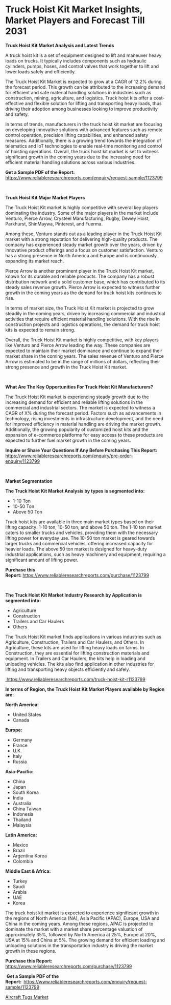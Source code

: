 <p><h1>Truck Hoist Kit Market Insights, Market Players and Forecast Till 2031</h1></p><p><strong>Truck Hoist Kit Market Analysis and Latest Trends</strong></p>
<p><p>A truck hoist kit is a set of equipment designed to lift and maneuver heavy loads on trucks. It typically includes components such as hydraulic cylinders, pumps, hoses, and control valves that work together to lift and lower loads safely and efficiently.</p><p>The Truck Hoist Kit Market is expected to grow at a CAGR of 12.2% during the forecast period. This growth can be attributed to the increasing demand for efficient and safe material handling solutions in industries such as construction, mining, agriculture, and logistics. Truck hoist kits offer a cost-effective and flexible solution for lifting and transporting heavy loads, thus driving their adoption among businesses looking to improve productivity and safety.</p><p>In terms of trends, manufacturers in the truck hoist kit market are focusing on developing innovative solutions with advanced features such as remote control operation, precision lifting capabilities, and enhanced safety measures. Additionally, there is a growing trend towards the integration of telematics and IoT technologies to enable real-time monitoring and control of hoisting operations. Overall, the truck hoist kit market is set to witness significant growth in the coming years due to the increasing need for efficient material handling solutions across various industries.</p></p>
<p><strong>Get a Sample PDF of the Report:&nbsp;</strong> <a href="https://www.reliableresearchreports.com/enquiry/request-sample/1123799">https://www.reliableresearchreports.com/enquiry/request-sample/1123799</a></p>
<p>&nbsp;</p>
<p><strong>Truck Hoist Kit Major Market Players</strong></p>
<p><p>The Truck Hoist Kit market is highly competitive with several key players dominating the industry. Some of the major players in the market include Venturo, Pierce Arrow, Crysteel Manufacturing, Rugby, Dewey Hoist, Parkhurst, ShinMaywa, Pinterest, and Fuerma.</p><p>Among these, Venturo stands out as a leading player in the Truck Hoist Kit market with a strong reputation for delivering high-quality products. The company has experienced steady market growth over the years, driven by innovative product offerings and a focus on customer satisfaction. Venturo has a strong presence in North America and Europe and is continuously expanding its market reach.</p><p>Pierce Arrow is another prominent player in the Truck Hoist Kit market, known for its durable and reliable products. The company has a robust distribution network and a solid customer base, which has contributed to its steady sales revenue growth. Pierce Arrow is expected to witness further growth in the coming years as the demand for truck hoist kits continues to rise.</p><p>In terms of market size, the Truck Hoist Kit market is projected to grow steadily in the coming years, driven by increasing commercial and industrial activities that require efficient material handling solutions. With the rise in construction projects and logistics operations, the demand for truck hoist kits is expected to remain strong.</p><p>Overall, the Truck Hoist Kit market is highly competitive, with key players like Venturo and Pierce Arrow leading the way. These companies are expected to maintain their market dominance and continue to expand their market share in the coming years. The sales revenue of Venturo and Pierce Arrow is estimated to be in the range of millions of dollars, reflecting their strong presence and growth in the Truck Hoist Kit market.</p></p>
<p>&nbsp;</p>
<p><strong>What Are The Key Opportunities For Truck Hoist Kit Manufacturers?</strong></p>
<p><p>The Truck Hoist Kit market is experiencing steady growth due to the increasing demand for efficient and reliable lifting solutions in the commercial and industrial sectors. The market is expected to witness a CAGR of X% during the forecast period. Factors such as advancements in technology, rising investments in infrastructure development, and the need for improved efficiency in material handling are driving the market growth. Additionally, the growing popularity of customized hoist kits and the expansion of e-commerce platforms for easy access to these products are expected to further fuel market growth in the coming years.</p></p>
<p><strong>Inquire or Share Your Questions If Any Before Purchasing This Report:</strong> <a href="https://www.reliableresearchreports.com/enquiry/pre-order-enquiry/1123799">https://www.reliableresearchreports.com/enquiry/pre-order-enquiry/1123799</a></p>
<p>&nbsp;</p>
<p><strong>Market Segmentation</strong></p>
<p><strong>The Truck Hoist Kit Market Analysis by types is segmented into:</strong></p>
<p><ul><li>1-10 Ton</li><li>10-50 Ton</li><li>Above 50 Ton</li></ul></p>
<p><p>Truck hoist kits are available in three main market types based on their lifting capacity: 1-10 ton, 10-50 ton, and above 50 ton. The 1-10 ton market caters to smaller trucks and vehicles, providing them with the necessary lifting power for everyday use. The 10-50 ton market is geared towards larger trucks and commercial vehicles, offering increased capacity for heavier loads. The above 50 ton market is designed for heavy-duty industrial applications, such as heavy machinery and equipment, requiring a significant amount of lifting power.</p></p>
<p><strong>Purchase this Report:&nbsp;</strong><a href="https://www.reliableresearchreports.com/purchase/1123799">https://www.reliableresearchreports.com/purchase/1123799</a></p>
<p>&nbsp;</p>
<p><strong>The Truck Hoist Kit Market Industry Research by Application is segmented into:</strong></p>
<p><ul><li>Agriculture</li><li>Construction</li><li>Trailers and Car Haulers</li><li>Others</li></ul></p>
<p><p>The Truck Hoist Kit market finds applications in various industries such as Agriculture, Construction, Trailers and Car Haulers, and Others. In Agriculture, these kits are used for lifting heavy loads on farms. In Construction, they are essential for lifting construction materials and equipment. In Trailers and Car Haulers, the kits help in loading and unloading vehicles. The kits also find application in other industries for lifting and transporting heavy objects efficiently and safely.</p></p>
<p><a href="https://www.reliableresearchreports.com/truck-hoist-kit-r1123799">&nbsp;https://www.reliableresearchreports.com/truck-hoist-kit-r1123799</a></p>
<p><strong>In terms of Region, the Truck Hoist Kit Market Players available by Region are:</strong></p>
<p>
    <p> <strong> North America: </strong>
        <ul>
            <li>United States</li>
            <li>Canada</li>
        </ul>
        </p> 
    <p> <strong> Europe: </strong>
        <ul>
            <li>Germany</li>
            <li>France</li>
            <li>U.K.</li>
            <li>Italy</li>
            <li>Russia</li>
        </ul>
        </p> 
    <p> <strong> Asia-Pacific: </strong>
        <ul>
            <li>China</li>
            <li>Japan</li>
            <li>South Korea</li>
            <li>India</li>
            <li>Australia</li>
            <li>China Taiwan</li>
            <li>Indonesia</li>
            <li>Thailand</li>
            <li>Malaysia</li>
        </ul>
        </p> 
    <p> <strong> Latin America: </strong>
        <ul>
            <li>Mexico</li>
            <li>Brazil</li>
            <li>Argentina Korea</li>
            <li>Colombia</li>
        </ul>
        </p> 
    <p> <strong> Middle East & Africa: </strong>
        <ul>
            <li>Turkey</li>
            <li>Saudi</li>
            <li>Arabia</li>
            <li>UAE</li>
            <li>Korea</li>
        </ul>
    </p>
    </p>
<p><p>The truck hoist kit market is expected to experience significant growth in the regions of North America (NA), Asia Pacific (APAC), Europe, USA and China in the coming years. Among these regions, APAC is projected to dominate the market with a market share percentage valuation of approximately 35%, followed by North America at 25%, Europe at 20%, USA at 15% and China at 5%. The growing demand for efficient loading and unloading solutions in the transportation industry is driving the market growth in these regions.</p></p>
<p><strong>Purchase this Report: </strong><a href="https://www.reliableresearchreports.com/purchase/1123799">https://www.reliableresearchreports.com/purchase/1123799</a></p>
<p>&nbsp;<strong>Get a Sample PDF of the Report:&nbsp;&nbsp;</strong><a href="https://www.reliableresearchreports.com/enquiry/request-sample/1123799">https://www.reliableresearchreports.com/enquiry/request-sample/1123799</a></p>
<p><strong></strong></p>
<p><p><a href="https://woozy-pyroraptor-a1f.notion.site/Aircraft-Tugs-Market-Analysis-and-Sze-Forecasted-for-period-from-2024-to-2031-2472b95ea98c460fa58489d60b638f1e">Aircraft Tugs Market</a></p></p>